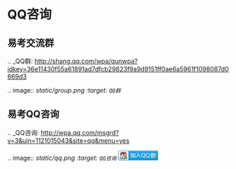 # QQ咨询

易考交流群
-------------
.. _QQ群: http://shang.qq.com/wpa/qunwpa?idkey=36e11430f55a61891ad7dfcb29823f9a9d9151ff0ae6a5961f1098087d0669d3

.. image:: _static/group.png
	:target: `QQ群`_

易考QQ咨询
--------------

.. _QQ咨询: http://wpa.qq.com/msgrd?v=3&uin=1121015043&site=qq&menu=yes

.. image:: _static/qq.png
	:target: `QQ咨询`_
![PNG](_static/group.png)[](http://docs.eztest.org/zh_CN/latest/items.html#id2)